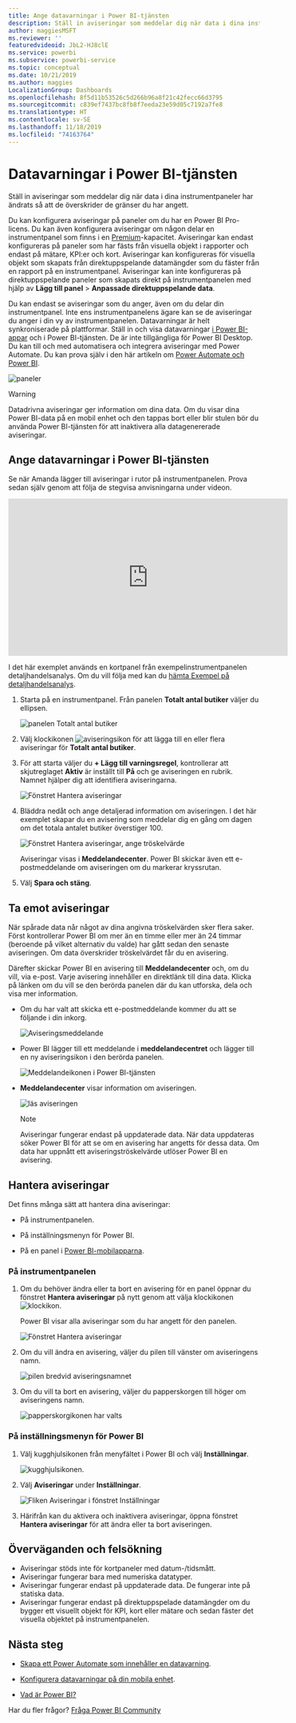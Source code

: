 ```yaml
---
title: Ange datavarningar i Power BI-tjänsten
description: Ställ in aviseringar som meddelar dig när data i dina instrumentpaneler har ändrats så att de överskrider de gränser du har angett i Microsoft Power BI-tjänsten.
author: maggiesMSFT
ms.reviewer: ''
featuredvideoid: JbL2-HJ8clE
ms.service: powerbi
ms.subservice: powerbi-service
ms.topic: conceptual
ms.date: 10/21/2019
ms.author: maggies
LocalizationGroup: Dashboards
ms.openlocfilehash: 8f5d11b53526c5d266b96a8f21c42fecc66d3795
ms.sourcegitcommit: c839ef7437bc8fb8f7eeda23e59d05c7192a7fe8
ms.translationtype: HT
ms.contentlocale: sv-SE
ms.lasthandoff: 11/18/2019
ms.locfileid: "74163764"
---
```

# <a name="data-alerts-in-the-power-bi-service"></a>Datavarningar i Power BI-tjänsten

Ställ in aviseringar som meddelar dig när data i dina instrumentpaneler har ändrats så att de överskrider de gränser du har angett.

Du kan konfigurera aviseringar på paneler om du har en Power BI Pro-licens. Du kan även konfigurera aviseringar om någon delar en instrumentpanel som finns i en [Premium](service-premium-what-is.md)-kapacitet. Aviseringar kan endast konfigureras på paneler som har fästs från visuella objekt i rapporter och endast på mätare, KPI:er och kort. Aviseringar kan konfigureras för visuella objekt som skapats från direktuppspelande datamängder som du fäster från en rapport på en instrumentpanel. Aviseringar kan inte konfigureras på direktuppspelande paneler som skapats direkt på instrumentpanelen med hjälp av **Lägg till panel** > **Anpassade direktuppspelande data**.

Du kan endast se aviseringar som du anger, även om du delar din instrumentpanel. Inte ens instrumentpanelens ägare kan se de aviseringar du anger i din vy av instrumentpanelen. Datavarningar är helt synkroniserade på plattformar. Ställ in och visa datavarningar [i Power BI-appar](consumer/mobile/mobile-set-data-alerts-in-the-mobile-apps.md) och i Power BI-tjänsten. De är inte tillgängliga för Power BI Desktop. Du kan till och med automatisera och integrera aviseringar med Power Automate. Du kan prova själv i den här artikeln om [Power Automate och Power BI](service-flow-integration.md).

![paneler](media/service-set-data-alerts/powerbi-alert-types-new.png)

> [!WARNING]
> Datadrivna aviseringar ger information om dina data. Om du visar dina Power BI-data på en mobil enhet och den tappas bort eller blir stulen bör du använda Power BI-tjänsten för att inaktivera alla datagenererade aviseringar.

## <a name="set-data-alerts-in-the-power-bi-service"></a>Ange datavarningar i Power BI-tjänsten

Se när Amanda lägger till aviseringar i rutor på instrumentpanelen. Prova sedan själv genom att följa de stegvisa anvisningarna under videon.

<iframe width="560" height="315" src="https://www.youtube.com/embed/JbL2-HJ8clE" frameborder="0" allowfullscreen></iframe>

I det här exemplet används en kortpanel från exempelinstrumentpanelen detaljhandelsanalys. Om du vill följa med kan du [hämta Exempel på detaljhandelsanalys](sample-retail-analysis.md#get-the-content-pack-for-this-sample).

1. Starta på en instrumentpanel. Från panelen **Totalt antal butiker** väljer du ellipsen.

   ![panelen Totalt antal butiker](media/service-set-data-alerts/powerbi-card.png)

1. Välj klockikonen ![aviseringsikon](media/service-set-data-alerts/power-bi-bell-icon.png) för att lägga till en eller flera aviseringar för **Totalt antal butiker**.

1. För att starta väljer du **+ Lägg till varningsregel**, kontrollerar att skjutreglaget **Aktiv** är inställt till **På** och ge aviseringen en rubrik. Namnet hjälper dig att identifiera aviseringarna.

   ![Fönstret Hantera aviseringar](media/service-set-data-alerts/powerbi-alert-title.png)

1. Bläddra nedåt och ange detaljerad information om aviseringen.  I det här exemplet skapar du en avisering som meddelar dig en gång om dagen om det totala antalet butiker överstiger 100.

   ![Fönstret Hantera aviseringar, ange tröskelvärde](media/service-set-data-alerts/power-bi-set-alert-details.png)

    Aviseringar visas i **Meddelandecenter**. Power BI skickar även ett e-postmeddelande om aviseringen om du markerar kryssrutan.

1. Välj **Spara och stäng**.

## <a name="receiving-alerts"></a>Ta emot aviseringar

När spårade data når något av dina angivna tröskelvärden sker flera saker. Först kontrollerar Power BI om mer än en timme eller mer än 24 timmar (beroende på vilket alternativ du valde) har gått sedan den senaste aviseringen. Om data överskrider tröskelvärdet får du en avisering.

Därefter skickar Power BI en avisering till **Meddelandecenter** och, om du vill, via e-post. Varje avisering innehåller en direktlänk till dina data. Klicka på länken om du vill se den berörda panelen där du kan utforska, dela och visa mer information.  

* Om du har valt att skicka ett e-postmeddelande kommer du att se följande i din inkorg.

   ![Aviseringsmeddelande](media/service-set-data-alerts/powerbi-alerts-email.png)

* Power BI lägger till ett meddelande i **meddelandecentret** och lägger till en ny aviseringsikon i den berörda panelen.

   ![Meddelandeikonen i Power BI-tjänsten](media/service-set-data-alerts/powerbi-alert-notifications.png)

* **Meddelandecenter** visar information om aviseringen.

    ![läs aviseringen](media/service-set-data-alerts/powerbi-alert-notification.png)

   > [!NOTE]
   > Aviseringar fungerar endast på uppdaterade data. När data uppdateras söker Power BI för att se om en avisering har angetts för dessa data. Om data har uppnått ett aviseringströskelvärde utlöser Power BI en avisering.

## <a name="managing-alerts"></a>Hantera aviseringar

Det finns många sätt att hantera dina aviseringar:

* På instrumentpanelen.

* På inställningsmenyn för Power BI.

* På en panel i [Power BI-mobilapparna](consumer/mobile/mobile-set-data-alerts-in-the-mobile-apps.md).

### <a name="from-the-dashboard-tile"></a>På instrumentpanelen

1. Om du behöver ändra eller ta bort en avisering för en panel öppnar du fönstret **Hantera aviseringar** på nytt genom att välja klockikonen ![klockikon](media/service-set-data-alerts/power-bi-bell-icon.png).

    Power BI visar alla aviseringar som du har angett för den panelen.

    ![Fönstret Hantera aviseringar](media/service-set-data-alerts/powerbi-see-alerts.png)

1. Om du vill ändra en avisering, väljer du pilen till vänster om aviseringens namn.

    ![pilen bredvid aviseringsnamnet](media/service-set-data-alerts/powerbi-see-alerts-arrow.png)

1. Om du vill ta bort en avisering, väljer du papperskorgen till höger om aviseringens namn.

      ![papperskorgikonen har valts](media/service-set-data-alerts/powerbi-see-alerts-delete.png)

### <a name="from-the-power-bi-settings-menu"></a>På inställningsmenyn för Power BI

1. Välj kugghjulsikonen från menyfältet i Power BI och välj **Inställningar**.

    ![kugghjulsikonen](media/service-set-data-alerts/powerbi-gear-icon.png).

1. Välj **Aviseringar** under **Inställningar**.

    ![Fliken Aviseringar i fönstret Inställningar](media/service-set-data-alerts/powerbi-alert-settings.png)

1. Härifrån kan du aktivera och inaktivera aviseringar, öppna fönstret **Hantera aviseringar** för att ändra eller ta bort aviseringen.

## <a name="considerations-and-troubleshooting"></a>Överväganden och felsökning

* Aviseringar stöds inte för kortpaneler med datum-/tidsmått.
* Aviseringar fungerar bara med numeriska datatyper.
* Aviseringar fungerar endast på uppdaterade data. De fungerar inte på statiska data.
* Aviseringar fungerar endast på direktuppspelade datamängder om du bygger ett visuellt objekt för KPI, kort eller mätare och sedan fäster det visuella objektet på instrumentpanelen.


## <a name="next-steps"></a>Nästa steg

* [Skapa ett Power Automate som innehåller en datavarning](service-flow-integration.md).

* [Konfigurera datavarningar på din mobila enhet](consumer/mobile/mobile-set-data-alerts-in-the-mobile-apps.md).

* [Vad är Power BI?](fundamentals/power-bi-overview.md)

Har du fler frågor? [Fråga Power BI Community](https://community.powerbi.com/)
